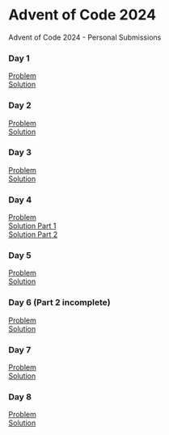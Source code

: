 # Advent of Code 2024 
Advent of Code 2024 - Personal Submissions

### Day 1
[Problem](day_1/problem) <br/>
[Solution](day_1/day_1.py)

### Day 2
[Problem](day_2/problem) <br/>
[Solution](day_2/day_2.py)

### Day 3
[Problem](day_3/problem) <br/>
[Solution](day_3/day_3.py)

### Day 4
[Problem](day_4/problem) <br/>
[Solution Part 1](day_4/day_4_part_1.py) <br/>
[Solution Part 2](day_4/day_4_part_2.py)

### Day 5
[Problem](day_5/problem) <br/>
[Solution](day_5/day_5.py)

### Day 6 (Part 2 incomplete)
[Problem](day_6/problem) <br/>
[Solution](day_6/day_6.py)

### Day 7
[Problem](day_7/problem) <br/>
[Solution](day_7/day_7.py)

### Day 8
[Problem](day_8/problem) <br/>
[Solution](day_8/day_8.py)

